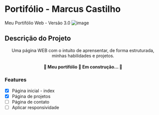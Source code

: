 # Portifólio - Marcus Castilho
 Meu Portifólio Web - Versão 3.0
![image](https://user-images.githubusercontent.com/61066188/153648182-d161a3e6-c004-4e4e-b23f-69ac4d5547b5.png)

## Descrição do Projeto
<p align="center">Uma página WEB com o intuito de aprensentar, de forma estruturada, minhas habilidades e projetos.</p>

<h4 align="center"> 
	🚧  Meu portifólio 🚀 Em construção...  🚧
</h4>

### Features

- [x] Página inicial - index
- [x] Página de projetos
- [ ] Página de contato
- [ ] Aplicar responsividade
